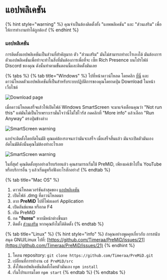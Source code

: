 # แอปพลิเคชัน

{% hint style="warning" %}
 คุณจำเป็นต้องติดตั้งทั้ง "แอพพลิเคชัน" และ "ส่วนเสริม" เพื่อให้การทำงานทำได้ถูกต้อง!
{% endhint %}

### แอปพลิเคชัน

การติดตั้งแอปพลิเคชันเป็นส่วนที่สำคัญมาก ตัว "ส่วนเสริม" มันไม่สามารถทำอะไรเองได้ มันต้องการตัวแอปพลิเคชันเพื่อทำจะทำในสิ่งที่มันต้องการเพื่อที่จะ เซ็ท Rich Presence บนโปรไฟล์ Discord ของคุณ ดังนั้นทำตามขั้นตอนนี้และติดตั้งมันเลย

{% tabs %}
{% tab title="Windows" %}
ไปที่หน้าดาวน์โหลด โดยคลิก [ที่นี่](https://premid.app/downloads) และดาวน์โหลดตัวแอปพลิเคชันที่เป็นสำหรับระบบปฏิบัติการของคุณโดยกดปุ่ม Download ในหน้าเว็บไซต์

![Download page](https://camo.githubusercontent.com/db35e8b9473dadc5e2712cf74c2e3f4a11be0bcc/68747470733a2f2f626c6f627363646e2e676974626f6f6b2e636f6d2f76302f622f676974626f6f6b2d32383432372e61707073706f742e636f6d2f6f2f6173736574732532462d4c4e4c736b56596d346a5670684d44597474502532462d4c576c64585868695f654e66454e67304a43612532462d4c576c64636e324b43526f6e6e4a784c4f6442253246766976616c64695f323031392d30312d32315f32312d32312d35322e706e673f616c743d6d6564696126746f6b656e3d38326134393435622d336431632d346366642d626239362d373732346262386432313331)

เมื่อดาวน์โหลดเสร็จแล้วให้เปิดไฟล์ Windows SmartScreen จะมาแจ้งเตือนคุณว่า "Not run this" แต่มันไม่เป็นไรเพราะเรามั่นใจว่านี่ไม่ใช่ไวรัส กดคลิกที่ "More info" แล้วเลือก "Run Anyway" ตรงปุ่มข้างล่าง

![SmartScreen warning](https://camo.githubusercontent.com/686b1d78d5232ed8a13cfd484ef59bccc83a2e02/68747470733a2f2f626c6f627363646e2e676974626f6f6b2e636f6d2f76302f622f676974626f6f6b2d32383432372e61707073706f742e636f6d2f6f2f6173736574732532462d4c4e4c736b56596d346a5670684d44597474502532462d4c576c4d6b586f626b504b34517344414733622532462d4c576c576d5179764f6e523138704246564e71253246323031392d30312d32315f32302d34382d31342e706e673f616c743d6d6564696126746f6b656e3d34313331353933322d383733392d346539662d393835642d663364633066383836386361)

แอปจะติดตั้งโดยอัตโนมัติ คุณแค่ต้องรอจนกว่ามันจะเสร็จ เมื่อเสร็จสิ้นแล้ว มันจะเปิดตัวมันเองอัตโนมัติดังนั้นคุณไม่ต้องทำอะไรเลย

![SmartScreen warning](https://camo.githubusercontent.com/abe646c205b9fef9f6dd07409d2bccc2fe985828/68747470733a2f2f7468652d706572736f6e2d756e6465722d746869732d6d6573736167652e69732d696e736964652e6d652f4e68486a353349642e706e67)

ในที่สุด! คุณติดตั้งทุกอย่างเรียบร้อยแล้ว คุณสามารถเริ่มใช้ PreMiD, เพียงแค่เข้าไปใน YouTube หรือบริการอื่น ๆ แล้วเริ่มดูหรือฟังอะไรสักอย่าง!
{% endtab %}

{% tab title="Mac OS" %}
1. ดาวน์โหลดเวอร์ชันล่าสุดของ [แอปพลิเคชัน](https://github.com/Timeraa/YT-Presence/releases/latest)
2. เปิดไฟล์ .dmg ที่ดาวน์โหลดมา
3. ลาก **PreMiD** ไปที่โฟลเดอร์ Application
4. เปิดลันช์แพด หรือกด F4
5. เปิด PreMiD
6. กด **"ยินยอม"** หากมีหน้าต่างขึ้นมา
7. ติดตั้ง [ส่วนเสริม](https://github.com/PreMiD/PreMiD/wiki/Installation#extension) หากคุณยังไม่ได้ติดตั้ง
{% endtab %}

{% tab title="Linux" %}
{% hint style="info" %}
ถ้าคุณอย่างพูดคุยเกี่ยวกับ การสนับสนุด GNU/Linux  ไปที่: [https://github.com/Timeraa/PreMiD/issues/21](https://github.com/Timeraa/PreMiD/issues/21)
{% endhint %}

1. โคลน repository: `git clone https://github.com/Timeraa/PreMiD.git`
2. เปลี่ยนที่การทำงาน `cd PreMiD/src`
3. สั่งให้แอปพลิเคชันติดตั้งโดยตัวมันเอง `npm install`
4. เริ่มโปรแกรมโดย `npm start`
{% endtab %}
{% endtabs %}

